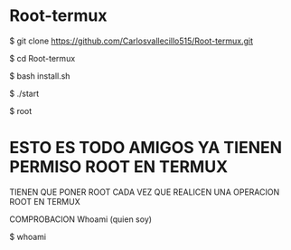 # Root-termux

$ git clone https://github.com/Carlosvallecillo515/Root-termux.git

$ cd Root-termux 

$ bash install.sh

$ ./start

$ root

# ESTO ES TODO AMIGOS YA TIENEN PERMISO ROOT EN TERMUX
TIENEN QUE PONER ROOT CADA VEZ QUE REALICEN UNA OPERACION
ROOT EN TERMUX

COMPROBACION Whoami (quien soy)

$ whoami
